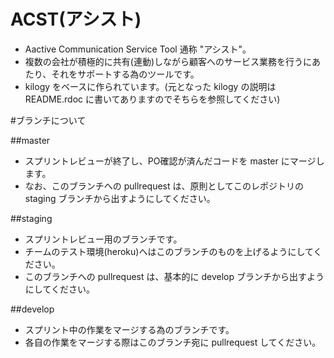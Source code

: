 # ACST(アシスト)
- Aactive Communication Service Tool 通称 "アシスト"。
- 複数の会社が積極的に共有(連動)しながら顧客へのサービス業務を行うにあたり、それをサポートする為のツールです。
- kilogy をベースに作られています。(元となった kilogy の説明は README.rdoc に書いてありますのでそちらを参照してください)

#ブランチについて

##master  
- スプリントレビューが終了し、PO確認が済んだコードを master にマージします。
- なお、このブランチへの pullrequest は、原則としてこのレポジトリの staging ブランチから出すようにしてください。
  
##staging  
- スプリントレビュー用のブランチです。
- チームのテスト環境(heroku)へはこのブランチのものを上げるようにしてください。
- このブランチへの pullrequest は、基本的に develop ブランチから出すようにしてください。
  
##develop  
- スプリント中の作業をマージする為のブランチです。
- 各自の作業をマージする際はこのブランチ宛に pullrequest してください。
